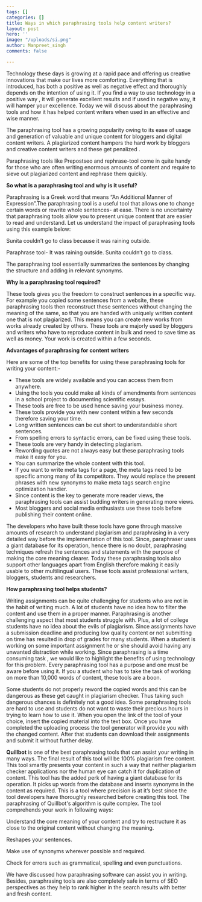 ```yaml
---
tags: []
categories: []
title: Ways in which paraphrasing tools help content writers?
layout: post
hero: ''
image: "/uploads/si.png"
author: Manpreet_singh
comments: false

---
```

Technology these days is growing at a rapid pace and offering us creative innovations that make our lives more comforting. Everything that is introduced, has both a positive as well as negative effect and thoroughly depends on the intention of using it. If you find a way to use technology in a positive way , it will generate excellent results and if used in negative way, it will hamper your excellence. Today we will discuss about the paraphrasing tools and how it has helped content writers when used in an effective and wise manner.

The paraphrasing tool has a growing popularity owing to its ease of usage and generation of valuable and unique content for bloggers and digital content writers. A plagiarized content hampers the hard work by bloggers and creative content writers and these get penalized .

Paraphrasing tools like Prepostseo and rephrase-tool come in quite handy for those who are often writing enormous amounts of content and require to sieve out plagiarized content and rephrase them quickly.

**So what is a paraphrasing tool and why is it useful?**

Paraphrasing is a Greek word that means “An Additional Manner of Expression”.The paraphrasing tool is a useful tool that allows one to change certain words or rewrite whole sentences- at ease. There is no uncertainty that paraphrasing tools allow you to present unique content that are easier to read and understand. Let us understand the impact of paraphrasing tools using this example below:

Sunita couldn’t go to class because it was raining outside.

Paraphrase tool- It was raining outside. Sunita couldn’t go to class.

The paraphrasing tool essentially summarizes the sentences by changing the structure and adding in relevant synonyms.

**Why is a paraphrasing tool required?**

These tools gives you the freedom to construct sentences in a specific way. For example you copied some sentences from a website, these paraphrasing tools then reconstruct these sentences without changing the meaning of the same, so that you are handed with uniquely written content one that is not plagiarized. This means you can create new works from works already created by others. These tools are majorly used by bloggers and writers who have to reproduce content in bulk and need to save time as well as money. Your work is created within a few seconds.

**Advantages of paraphrasing for content writers**

Here are some of the top benefits for using these paraphrasing tools for writing your content:-

* These tools are widely available and you can access them from anywhere.
* Using the tools you could make all kinds of amendments from sentences in a school project to documenting scientific essays.
* These tools are free to be used hence saving your business money.
* These tools provide you with new content within a few seconds therefore saving your time.
* Long written sentences can be cut short to understandable short sentences.
* From spelling errors to syntactic errors, can be fixed using these tools.
* These tools are very handy in detecting plagiarism.
* Rewording quotes are not always easy but these paraphrasing tools make it easy for you.
* You can summarize the whole content with this tool.
* If you want to write meta tags for a page, the meta tags need to be specific among many of its competitors. They would replace the present phrases with new synonyms to make meta tags search engine optimization handier.
* Since content is the key to generate more reader views, the paraphrasing tools can assist budding writers in generating more views.
* Most bloggers and social media enthusiasts use these tools before publishing their content online.

The developers who have built these tools have gone through massive amounts of research to understand plagiarism and paraphrasing in a very detailed way before the implementation of this tool. Since, paraphraser uses a giant database for its operation, hence there is no doubt, paraphrasing techniques refresh the sentences and statements with the purpose of making the core meaning clearer. Today these paraphrasing tools also support other languages apart from English therefore making it easily usable to other multilingual users. These tools assist professional writers, bloggers, students and researchers.

**How paraphrasing tool helps students?**

Writing assignments can be quite challenging for students who are not in the habit of writing much. A lot of students have no idea how to filter the content and use them in a proper manner. Paraphrasing is another challenging aspect that most students struggle with. Plus, a lot of college students have no idea about the evils of plagiarism. Since assignments have a submission deadline and producing low quality content or not submitting on time has resulted in drop of grades for many students. When a student is working on some important assignment he or she should avoid having any unwanted distraction while working. Since paraphrasing is a time consuming task , we would like to highlight the benefits of using technology for this problem. Every paraphrasing tool has a purpose and one must be aware before using it. If you a student who has to take the task of working on more than 10,000 words of content, these tools are a boon.

Some students do not properly reword the copied words and this can be dangerous as these get caught in plagiarism checker. Thus taking such dangerous chances is definitely not a good idea. Some paraphrasing tools are hard to use and students do not want to waste their precious hours in trying to learn how to use it. When you open the link of the tool of your choice, insert the copied material into the text box. Once you have completed the uploading process the tool generator will provide you with the changed content. After that students can download their assignments and submit it without further delay.

**Quillbot** is one of the best paraphrasing tools that can assist your writing in many ways. The final result of this tool will be 100% plagiarism free content. This tool smartly presents your content in such a way that neither plagiarism checker applications nor the human eye can catch it for duplication of content. This tool has the added perk of having a giant database for its operation. It picks up words from the database and inserts synonyms in the content as required. This is a tool where precision is at it’s best since the tool developers have thoroughly researched before creating this tool. The paraphrasing of Quillbot's algorithm is quite complex. The tool comprehends your work in following ways:

Understand the core meaning of your content and try to restructure it as close to the original content without changing the meaning.

Reshapes your sentences.

Make use of synonyms wherever possible and required.

Check for errors such as grammatical, spelling and even punctuations.

We have discussed how paraphrasing software can assist you in writing. Besides, paraphrasing tools are also completely safe in terms of SEO perspectives as they help to rank higher in the search results with better and fresh content.